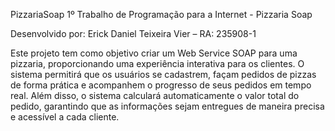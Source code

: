 PizzariaSoap
1º Trabalho de Programação para a Internet - Pizzaria Soap

Desenvolvido por:
Erick Daniel Teixeira Vier – RA: 235908-1

Este projeto tem como objetivo criar um Web Service SOAP para uma pizzaria, proporcionando uma experiência interativa para os clientes. O sistema permitirá que os usuários se cadastrem, façam pedidos de pizzas de forma prática e acompanhem o progresso de seus pedidos em tempo real. Além disso, o sistema calculará automaticamente o valor total do pedido, garantindo que as informações sejam entregues de maneira precisa e acessível a cada cliente.